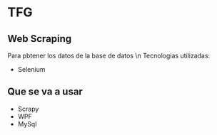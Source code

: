 # TFG



## Web Scraping
  Para pbtener los datos de la base de datos \n
  Tecnologias utilizadas:
  + Selenium
## Que se va a usar

+ Scrapy
+ WPF
+ MySql 

